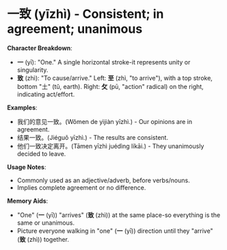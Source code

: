 # **一致 (yīzhì) - Consistent; in agreement; unanimous**

**Character Breakdown**:  
- **一** (yī): "One." A single horizontal stroke-it represents unity or singularity.  
- **致** (zhì): "To cause/arrive." Left: **至** (zhì, "to arrive"), with a top stroke, bottom "土" (tǔ, earth). Right: **攵** (pū, "action" radical) on the right, indicating act/effort.

**Examples**:  
- 我们的意见一致。(Wǒmen de yìjiàn yīzhì.) - Our opinions are in agreement.  
- 结果一致。(Jiéguǒ yīzhì.) - The results are consistent.  
- 他们一致决定离开。(Tāmen yīzhì juédìng líkāi.) - They unanimously decided to leave.

**Usage Notes**:  
- Commonly used as an adjective/adverb, before verbs/nouns.  
- Implies complete agreement or no difference.

**Memory Aids**:  
- "One" (**一** (yī)) "arrives" (**致** (zhì)) at the same place-so everything is the same or unanimous.  
- Picture everyone walking in "one" (**一** (yī)) direction until they "arrive" (**致** (zhì)) together.